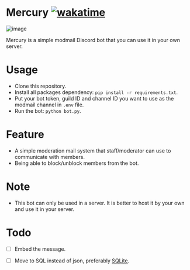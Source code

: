 # Mercury [![wakatime](https://wakatime.com/badge/github/Jimmy-Blue/Mercury.svg)](https://wakatime.com/badge/github/Jimmy-Blue/Mercury)

![image](https://user-images.githubusercontent.com/60958064/168848928-c9b81d41-e297-4ae9-9748-4f2237f86d2d.png)

Mercury is a simple modmail Discord bot that you can use it in your own server.

# Usage

- Clone this repository.
- Install all packages dependency: ``pip install -r requirements.txt``.
- Put your bot token, guild ID and channel ID you want to use as the modmail channel in ``.env`` file.
- Run the bot: ``python bot.py``.

# Feature

- A simple moderation mail system that staff/moderator can use to communicate with members.
- Being able to block/unblock members from the bot.

# Note

- This bot can only be used in a server. It is better to host it by your own and use it in your server.

# Todo

- [ ] Embed the message.
- [ ] Move to SQL instead of json, preferably [SQLite](https://github.com/python/cpython/blob/main/Doc/library/sqlite3.rst).


